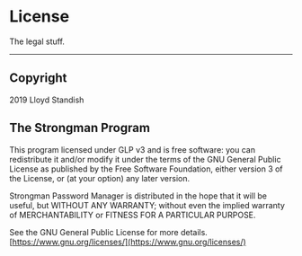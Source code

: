 # License

The legal stuff.

---

## Copyright
2019 Lloyd Standish


## The Strongman Program

This program licensed under  GLP v3 and is free software: you can redistribute it and/or modify it under the terms of the GNU General Public License as published by the Free Software Foundation, either version 3 of the License, or (at your option) any later version.

Strongman Password Manager is distributed in the hope that it will be useful, but WITHOUT ANY WARRANTY; without even the implied warranty of MERCHANTABILITY or FITNESS FOR A PARTICULAR PURPOSE.
    
See the GNU General Public License for more details.  [https://www.gnu.org/licenses/](https://www.gnu.org/licenses/) 
